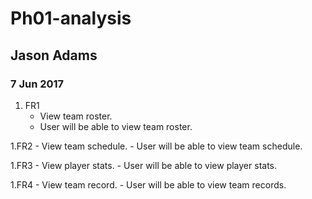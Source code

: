 
# Ph01-analysis
## Jason Adams
### 7 Jun 2017


1. FR1
    - View team roster. 
    - User will be able to view team roster.

1.FR2
    - View team schedule.
    - User will be able to view team schedule.

1.FR3
    - View player stats.
    - User will be able to view player stats.

1.FR4
    - View team record.
    - User will be able to view team records.




 